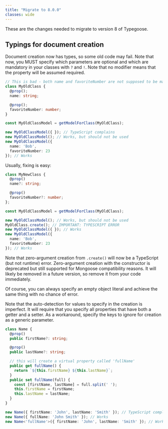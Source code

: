 ```yaml
---
title: "Migrate to 8.0.0"
classes: wide
---
```


These are the changes needed to migrate to version 8 of Typegoose.

## Typings for document creation
Document creation now has types, so some old code may fail. Note that now, you MUST specify which parameters are optional and which are mandatory in your classes with `?` and `!`. Note that no modifier means that the property will be assumed required.

```ts
// This is bad - both name and favoriteNumber are not supposed to be mandatory, but appear mandatory to TypeScript
class MyOldClass {
  @prop();
  name: string;

  @prop();
  favoriteNumber: number;
}

const MyOldClassModel = getModelForClass(MyOldClass);

new MyOldClassModel({ }); // TypeScript complains
new MyOldClassModel(); // Works, but should not be used
new MyOldClassModel({
  name: 'Bob',
  favoriteNumber: 23
}); // Works
```

Usually, fixing is easy:

```ts
class MyNewClass {
  @prop()
  name?: string;

  @prop()
  favoriteNumber?: number;
};

const MyOldClassModel = getModelForClass(MyOldClass);

new MyOldClassModel(); // Works, but should not be used
MyOldClass.create(); // IMPORTANT: TYPESCRIPT ERROR
new MyOldClassModel({ }); // Works
new MyOldClassModel({
  name: 'Bob',
  favoriteNumber: 23
}); // Works
```

Note that zero-argument creation from `.create()` will now be a TypeScript (but not runtime) error. Zero-argument creation with the constructor is deprecated but still supported for Mongoose compatibility reasons. It will likely be removed in a future version, so remove it from your code immediately.

Of course, you can always specify an empty object literal and achieve the same thing with no chance of error.

Note that the auto-detection for values to specify in the creation is imperfect. It will require that you specify all properties that have both a getter and a setter. As a workaround, specify the keys to ignore for creation as a generic parameter.

```ts
class Name {
  @prop()
  public firstName?: string;

  @prop()
  public lastName?: string;

  // this will create a virtual property called 'fullName'
  public get fullName() {
    return `${this.firstName} ${this.lastName}`;
  }
  public set fullName(full) {
    const [firstName, lastName] = full.split(' ');
    this.firstName = firstName;
    this.lastName = lastName;
  }
}

new Name({ firstName: 'John', lastName: 'Smith' }); // TypeScript complains, but it shouldn't
new Name({ fullName: 'John Smith' }); // Works
new Name<'fullName'>({ firstName: 'John', lastName: 'Smith' }); // Works
```